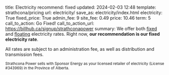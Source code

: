 title: Electricity
recommend: fixed
updated: 2024-02-03 12:48
template: strathcona/pricing
url: electricity/
save_as: electricity/index.html
electricity: True
fixed_price: True
admin_fee: 9
site_fee: 0.49
price: 10.46
term: 5
call_to_action: Go Fixed!
call_to_action_url: https://billhub.ca/signup/strathconapower
summary:  We offer both [fixed]({filename}fixed-electricity.md) and [floating]({filename}floating-electricity.md) electricity rates. Right now, **our recommendation is our fixed electricity rate**.

All rates are subject to an administration fee, as well as distribution and
transmission fees.

<small markdown=1>
  Strathcona Power sells with Sponsor Energy as your licensed
  retailer of electricity (License #343969)
  in the Province of Alberta.
</small>
